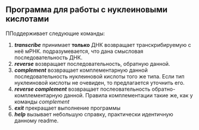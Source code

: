 ## Программа для работы с нуклеиновыми кислотами

ППоддерживает следующие команды:

1. **_transcribe_** принимает **только** ДНК возвращает транскрибируемую с неё мРНК. подразумевается, что дана смысловая последовательность ДНК.
2. **_reverse_** возвращает последовательность, обратную данной.
3. **_complement_** возвращает комплементарную данной последовательность нуклеиновой кислоты того же типа. Если тип нуклеиновой кислоты не очевиден, то предлагается уточнить его.
4. **_reverse complement_** возвращает послеовательность обратно-комплементарную данной. Правила комплементации такие же, как у команды _complement_
5. **_exit_** прекращает выполнение программы
6. **_help_** вызывает небольшую справку, практически идентичную данному readme.
